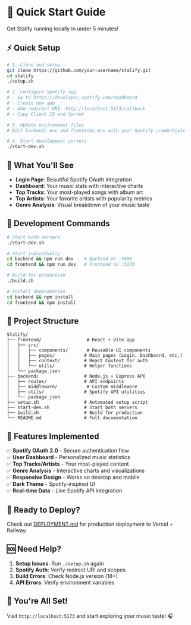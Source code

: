 # 🚀 Quick Start Guide

Get Stalify running locally in under 5 minutes!

## ⚡ Quick Setup

```bash
# 1. Clone and setup
git clone https://github.com/your-username/stalify.git
cd stalify
./setup.sh

# 2. Configure Spotify app
# - Go to https://developer.spotify.com/dashboard
# - Create new app
# - Add redirect URI: http://localhost:5173/callback
# - Copy Client ID and Secret

# 3. Update environment files
# Edit backend/.env and frontend/.env with your Spotify credentials

# 4. Start development servers
./start-dev.sh
```

## 🎯 What You'll See

- **Login Page**: Beautiful Spotify OAuth integration
- **Dashboard**: Your music stats with interactive charts
- **Top Tracks**: Your most-played songs with album art
- **Top Artists**: Your favorite artists with popularity metrics
- **Genre Analysis**: Visual breakdown of your music taste

## 🔧 Development Commands

```bash
# Start both servers
./start-dev.sh

# Start individually
cd backend && npm run dev    # Backend on :5000
cd frontend && npm run dev   # Frontend on :5173

# Build for production
./build.sh

# Install dependencies
cd backend && npm install
cd frontend && npm install
```

## 📁 Project Structure

```
Stalify/
├── frontend/                 # React + Vite app
│   ├── src/
│   │   ├── components/       # Reusable UI components
│   │   ├── pages/           # Main pages (Login, Dashboard, etc.)
│   │   ├── context/         # React Context for auth
│   │   └── utils/           # Helper functions
│   └── package.json
├── backend/                 # Node.js + Express API
│   ├── routes/              # API endpoints
│   ├── middleware/           # Custom middleware
│   ├── utils/               # Spotify API utilities
│   └── package.json
├── setup.sh                 # Automated setup script
├── start-dev.sh             # Start both servers
├── build.sh                 # Build for production
└── README.md                # Full documentation
```

## 🎵 Features Implemented

✅ **Spotify OAuth 2.0** - Secure authentication flow  
✅ **User Dashboard** - Personalized music statistics  
✅ **Top Tracks/Artists** - Your most-played content  
✅ **Genre Analysis** - Interactive charts and visualizations  
✅ **Responsive Design** - Works on desktop and mobile  
✅ **Dark Theme** - Spotify-inspired UI  
✅ **Real-time Data** - Live Spotify API integration  

## 🚀 Ready to Deploy?

Check out [DEPLOYMENT.md](./DEPLOYMENT.md) for production deployment to Vercel + Railway.

## 🆘 Need Help?

1. **Setup Issues**: Run `./setup.sh` again
2. **Spotify Auth**: Verify redirect URI and scopes
3. **Build Errors**: Check Node.js version (18+)
4. **API Errors**: Verify environment variables

## 🎉 You're All Set!

Visit `http://localhost:5173` and start exploring your music taste! 🎧
